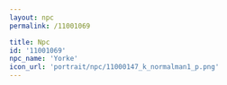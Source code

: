 ```yaml
---
layout: npc
permalink: /11001069

title: Npc
id: '11001069'
npc_name: 'Yorke'
icon_url: 'portrait/npc/11000147_k_normalman1_p.png'
---
```

